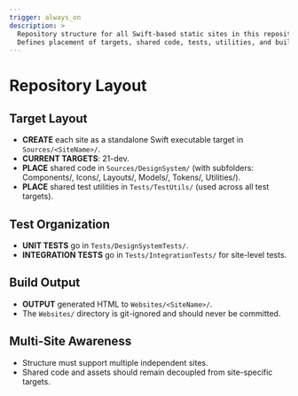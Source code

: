 ```yaml
---
trigger: always_on
description: >
  Repository structure for all Swift-based static sites in this repository.
  Defines placement of targets, shared code, tests, utilities, and build output.
---
```


# Repository Layout

## Target Layout
- **CREATE** each site as a standalone Swift executable target in `Sources/<SiteName>/`.
- **CURRENT TARGETS**: 21-dev.
- **PLACE** shared code in `Sources/DesignSystem/` (with subfolders: Components/, Icons/, Layouts/, Models/, Tokens/, Utilities/).
- **PLACE** shared test utilities in `Tests/TestUtils/` (used across all test targets).

## Test Organization
- **UNIT TESTS** go in `Tests/DesignSystemTests/`.
- **INTEGRATION TESTS** go in `Tests/IntegrationTests/` for site-level tests.

## Build Output
- **OUTPUT** generated HTML to `Websites/<SiteName>/`.
- The `Websites/` directory is git-ignored and should never be committed.

## Multi-Site Awareness
- Structure must support multiple independent sites.
- Shared code and assets should remain decoupled from site-specific targets.
